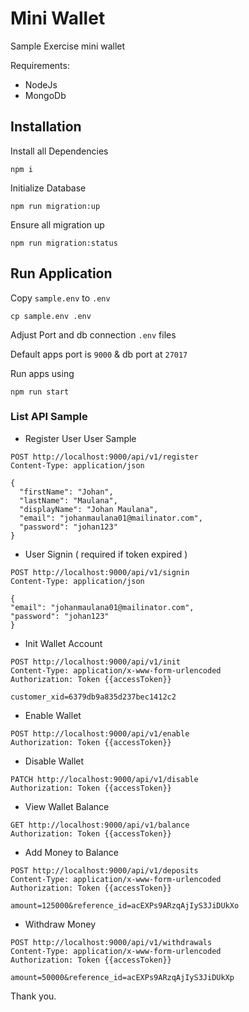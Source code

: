 # Mini Wallet
Sample Exercise mini wallet

Requirements:
* NodeJs
* MongoDb

## Installation
 
Install all Dependencies
```
npm i
```

Initialize Database

```
npm run migration:up
```

Ensure all migration up

```
npm run migration:status
```


## Run Application
Copy `sample.env` to `.env`

```
cp sample.env .env
```

Adjust Port and db connection `.env` files

Default apps port is `9000` & db port at `27017`

Run apps using
```
npm run start
```

### List API Sample

- Register User User Sample 

```
POST http://localhost:9000/api/v1/register
Content-Type: application/json

{
  "firstName": "Johan",
  "lastName": "Maulana",
  "displayName": "Johan Maulana",
  "email": "johanmaulana01@mailinator.com",
  "password": "johan123"
}
```

- User Signin ( required if token expired )
```
POST http://localhost:9000/api/v1/signin
Content-Type: application/json

{
"email": "johanmaulana01@mailinator.com",
"password": "johan123"
}
```

- Init Wallet Account
```
POST http://localhost:9000/api/v1/init
Content-Type: application/x-www-form-urlencoded
Authorization: Token {{accessToken}}

customer_xid=6379db9a835d237bec1412c2
```

- Enable Wallet
```
POST http://localhost:9000/api/v1/enable
Authorization: Token {{accessToken}}
```

- Disable Wallet
```
PATCH http://localhost:9000/api/v1/disable
Authorization: Token {{accessToken}}
```

- View Wallet Balance
```
GET http://localhost:9000/api/v1/balance
Authorization: Token {{accessToken}}
```

- Add Money to Balance
```
POST http://localhost:9000/api/v1/deposits
Content-Type: application/x-www-form-urlencoded
Authorization: Token {{accessToken}}

amount=125000&reference_id=acEXPs9ARzqAjIyS3JiDUkXo
```

- Withdraw Money
```
POST http://localhost:9000/api/v1/withdrawals
Content-Type: application/x-www-form-urlencoded
Authorization: Token {{accessToken}}

amount=50000&reference_id=acEXPs9ARzqAjIyS3JiDUkXp
```

Thank you.